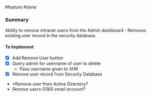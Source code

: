 #feature
#done

### Summary
Ability to remove intranet users from the Admin dashboard - Removes existing user record in the security database.

#### To Implement
- [x] Add Remove User button
- [x] Query admin for username of user to delete
	- Pass username given to XHR
- [x] Remove user record from Security Database
- *Remove user from Active Directory?
- *Remove users O365 email account?*

